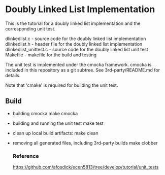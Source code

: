 # Doubly Linked List Implementation

This is the tutorial for a doubly linked list implementation and the corresponding unit test.

dlinkedlist.c - source code for the doubly linked list implementation
dlinkedlist.h - header file for the doubly linked list implementation
dlinkedlist_unittest.c - source code for the doubly linked list unit test
Makefile - makefile for the build and testing

The unit test is implemented under the cmocka framework. cmocka is included in this repository as a git subtree.
See 3rd-party/README.md for details.

Note that 'cmake' is required for building the unit test.

## Build
- building cmocka
  make cmocka

- building and running the unit test
  make test

- clean up local build artifacts:
  make clean

- removing all generated files, including 3rd-party builds
  make clobber


  ### Reference
  https://github.com/afosdick/ecen5813/tree/develop/tutorial/unit_tests
  
